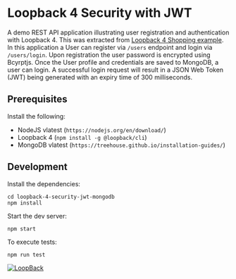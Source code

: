 # Loopback 4 Security with JWT
A demo REST API application illustrating user registration and authentication with Loopback 4. This was extracted from
 [Loopback 4 Shopping example](https://github.com/strongloop/loopback4-example-shopping). In this application a User can 
 register via ``/users`` endpoint and login via ``/users/login``. Upon registration the user password is encrypted using Bcyrptjs.
  Once the User profile and credentials are saved to MongoDB, a user can login. A successful login request will result in 
  a JSON Web Token (JWT) being generated with an expiry time of 300 milliseconds.

## Prerequisites
Install the following:

* NodeJS vlatest (``https://nodejs.org/en/download/``)
* Loopback 4 (``npm install -g @loopback/cli``)
* MongoDB vlatest (``https://treehouse.github.io/installation-guides/``)

## Development
Install the dependencies:

```
cd loopback-4-security-jwt-mongodb
npm install 
```

Start the dev server:

```
npm start
```

To execute tests:
```
npm run test
```

[![LoopBack](https://github.com/strongloop/loopback-next/raw/master/docs/site/imgs/branding/Powered-by-LoopBack-Badge-(blue)-@2x.png)](http://loopback.io/)
